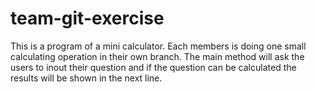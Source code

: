 # team-git-exercise

This is a program of a mini calculator. Each members is doing one small calculating operation in their own branch.
The main method will ask the users to inout their question and if the question can be calculated the results will be shown in the next line.
